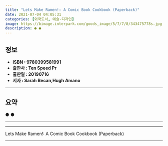 ```yaml
---
title: "Lets Make Ramen!: A Comic Book Cookbook (Paperback)"
date: 2021-07-04 04:05:31
categories: [외국도서, 예술-디자인]
image: https://bimage.interpark.com/goods_image/5/7/7/8/343475778s.jpg
description: ● ●
---
```


## **정보**

- **ISBN : 9780399581991**
- **출판사 : Ten Speed Pr**
- **출판일 : 20190716**
- **저자 : Sarah Becan,Hugh Amano**

------



## **요약**

●  ●  

------



------


Lets Make Ramen!: A Comic Book Cookbook (Paperback) 

------


